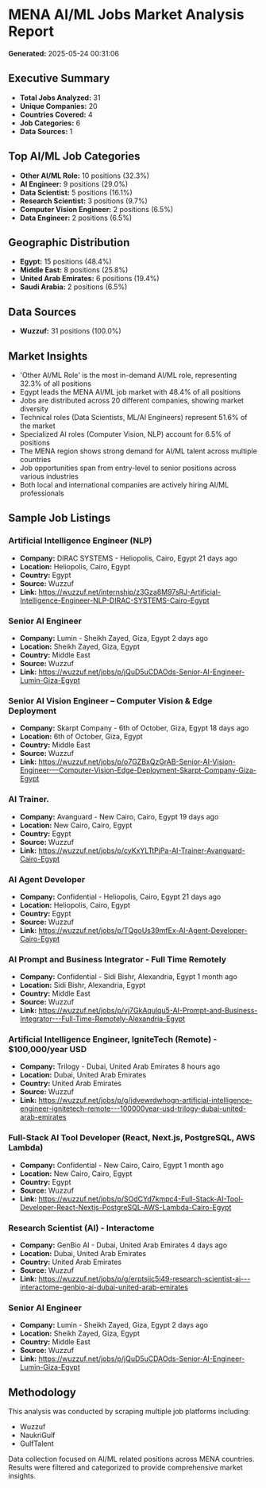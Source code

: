 # MENA AI/ML Jobs Market Analysis Report

**Generated:** 2025-05-24 00:31:06

## Executive Summary

- **Total Jobs Analyzed:** 31
- **Unique Companies:** 20
- **Countries Covered:** 4
- **Job Categories:** 6
- **Data Sources:** 1

## Top AI/ML Job Categories

- **Other AI/ML Role:** 10 positions (32.3%)
- **AI Engineer:** 9 positions (29.0%)
- **Data Scientist:** 5 positions (16.1%)
- **Research Scientist:** 3 positions (9.7%)
- **Computer Vision Engineer:** 2 positions (6.5%)
- **Data Engineer:** 2 positions (6.5%)

## Geographic Distribution

- **Egypt:** 15 positions (48.4%)
- **Middle East:** 8 positions (25.8%)
- **United Arab Emirates:** 6 positions (19.4%)
- **Saudi Arabia:** 2 positions (6.5%)

## Data Sources

- **Wuzzuf:** 31 positions (100.0%)

## Market Insights

- 'Other AI/ML Role' is the most in-demand AI/ML role, representing 32.3% of all positions
- Egypt leads the MENA AI/ML job market with 48.4% of all positions
- Jobs are distributed across 20 different companies, showing market diversity
- Technical roles (Data Scientists, ML/AI Engineers) represent 51.6% of the market
- Specialized AI roles (Computer Vision, NLP) account for 6.5% of positions
- The MENA region shows strong demand for AI/ML talent across multiple countries
- Job opportunities span from entry-level to senior positions across various industries
- Both local and international companies are actively hiring AI/ML professionals

## Sample Job Listings

### Artificial Intelligence Engineer (NLP)
- **Company:** DIRAC SYSTEMS - Heliopolis, Cairo, Egypt 21 days ago
- **Location:** Heliopolis, Cairo, Egypt
- **Country:** Egypt
- **Source:** Wuzzuf
- **Link:** https://wuzzuf.net/internship/z3Gza8M97sRJ-Artificial-Intelligence-Engineer-NLP-DIRAC-SYSTEMS-Cairo-Egypt

### Senior AI Engineer
- **Company:** Lumin - Sheikh Zayed, Giza, Egypt 2 days ago
- **Location:** Sheikh Zayed, Giza, Egypt
- **Country:** Middle East
- **Source:** Wuzzuf
- **Link:** https://wuzzuf.net/jobs/p/jQuD5uCDAOds-Senior-AI-Engineer-Lumin-Giza-Egypt

### Senior AI Vision Engineer – Computer Vision & Edge Deployment
- **Company:** Skarpt Company  - 6th of October, Giza, Egypt 18 days ago
- **Location:** 6th of October, Giza, Egypt
- **Country:** Middle East
- **Source:** Wuzzuf
- **Link:** https://wuzzuf.net/jobs/p/o7GZBxQzGrAB-Senior-AI-Vision-Engineer-–-Computer-Vision-Edge-Deployment-Skarpt-Company-Giza-Egypt

### AI Trainer.
- **Company:** Avanguard - New Cairo, Cairo, Egypt 19 days ago
- **Location:** New Cairo, Cairo, Egypt
- **Country:** Egypt
- **Source:** Wuzzuf
- **Link:** https://wuzzuf.net/jobs/p/cyKxYLTtPjPa-AI-Trainer-Avanguard-Cairo-Egypt

### AI Agent Developer
- **Company:** Confidential - Heliopolis, Cairo, Egypt 21 days ago
- **Location:** Heliopolis, Cairo, Egypt
- **Country:** Egypt
- **Source:** Wuzzuf
- **Link:** https://wuzzuf.net/jobs/p/TQgoUs39mfEx-AI-Agent-Developer-Cairo-Egypt

### AI Prompt and Business Integrator - Full Time Remotely
- **Company:** Confidential - Sidi Bishr, Alexandria, Egypt 1 month ago
- **Location:** Sidi Bishr, Alexandria, Egypt
- **Country:** Middle East
- **Source:** Wuzzuf
- **Link:** https://wuzzuf.net/jobs/p/vj7GkAqulqu5-AI-Prompt-and-Business-Integrator---Full-Time-Remotely-Alexandria-Egypt

### Artificial Intelligence Engineer, IgniteTech (Remote) - $100,000/year USD
- **Company:** Trilogy - Dubai, United Arab Emirates 8 hours ago
- **Location:** Dubai, United Arab Emirates
- **Country:** United Arab Emirates
- **Source:** Wuzzuf
- **Link:** https://wuzzuf.net/jobs/p/g/jdvewrdwhogn-artificial-intelligence-engineer-ignitetech-remote---100000year-usd-trilogy-dubai-united-arab-emirates

### Full-Stack AI Tool Developer (React, Next.js, PostgreSQL, AWS Lambda)
- **Company:** Confidential - New Cairo, Cairo, Egypt 1 month ago
- **Location:** New Cairo, Cairo, Egypt
- **Country:** Egypt
- **Source:** Wuzzuf
- **Link:** https://wuzzuf.net/jobs/p/SOdCYd7kmpc4-Full-Stack-AI-Tool-Developer-React-Nextjs-PostgreSQL-AWS-Lambda-Cairo-Egypt

### Research Scientist (AI) - Interactome
- **Company:** GenBio AI - Dubai, United Arab Emirates 4 days ago
- **Location:** Dubai, United Arab Emirates
- **Country:** United Arab Emirates
- **Source:** Wuzzuf
- **Link:** https://wuzzuf.net/jobs/p/g/erptsjic5i49-research-scientist-ai---interactome-genbio-ai-dubai-united-arab-emirates

### Senior AI Engineer
- **Company:** Lumin - Sheikh Zayed, Giza, Egypt 2 days ago
- **Location:** Sheikh Zayed, Giza, Egypt
- **Country:** Middle East
- **Source:** Wuzzuf
- **Link:** https://wuzzuf.net/jobs/p/jQuD5uCDAOds-Senior-AI-Engineer-Lumin-Giza-Egypt

## Methodology

This analysis was conducted by scraping multiple job platforms including:
- Wuzzuf
- NaukriGulf
- GulfTalent

Data collection focused on AI/ML related positions across MENA countries.
Results were filtered and categorized to provide comprehensive market insights.

